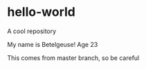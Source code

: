 # hello-world
A cool repository

My name is Betelgeuse!
Age 23


This comes from master branch, so be careful

